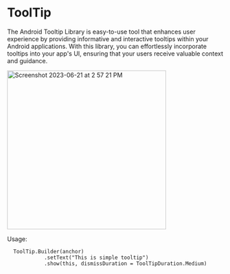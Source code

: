 # ToolTip
The Android Tooltip Library is easy-to-use tool that enhances user experience by providing informative and interactive tooltips within your Android applications. With this library, you can effortlessly incorporate tooltips into your app's UI, ensuring that your users receive valuable context and guidance.

<img width="370" alt="Screenshot 2023-06-21 at 2 57 21 PM" src="https://github.com/team-flobiz/ToolTip/assets/92913644/9f1a15fa-7e55-49b6-bbe6-67a48eaa4c01">

Usage:

```
  ToolTip.Builder(anchor)
            .setText("This is simple tooltip")
            .show(this, dismissDuration = ToolTipDuration.Medium)
```
